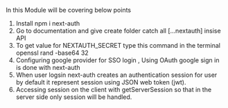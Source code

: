 In this Module will be covering below points

1. Install npm i next-auth
2. Go to documentation and give create folder catch all [...nextauth] insise API
3. To get value for NEXTAUTH_SECRET type this command in the terminal openssl rand -base64 32
4. Configuring google provider for SSO login , Using OAuth google sign in is done with next-auth
5. When user logsin next-auth creates an authentication session for user by default it represent session using JSON web token (jwt).
6. Accessing session on the client with getServerSession so that in the server side only session will be handled.
